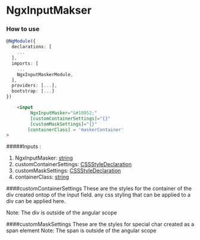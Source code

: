 # NgxInputMakser


### How to use

```typescript
@NgModule({
  declarations: [
    ...
  ],
  imports: [
    ...
    NgxInputMaskerModule,
  ],
  providers: [...],
  bootstrap: [...]
})


```

```html
    <input
         NgxInputMasker="&#10052;"
         [customContainerSettings]="{}"
         [customMaskSettings]="{}"
        [containerClass] = 'maskerContainer'
>
```

#####Inputs :

1. NgxInputMasker: [string]()
2. customContainerSettings: [CSSStyleDeclaration]()
2. customMaskSettings: [CSSStyleDeclaration]()
4. containerClass: [string]()


####customContainerSettings
These are the styles for the container of the div created ontop of the input field.
any css styling that can be applied to a div can be applied here. 

Note: The div is outside of the angular scope

####customMaskSettings
These are the styles for special char created as a span element 
Note: The span is outside of the angular scope

 
